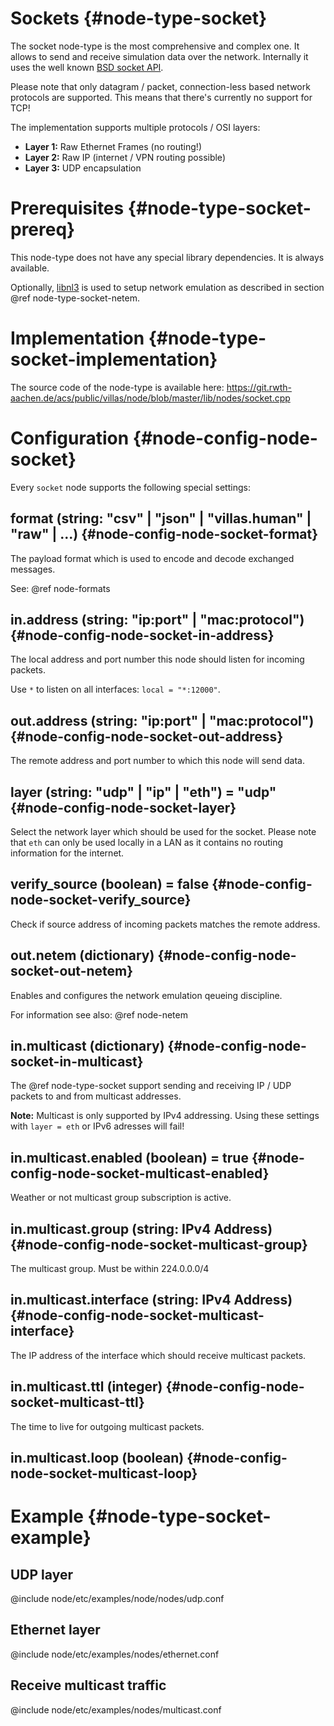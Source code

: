 # Sockets {#node-type-socket}

The socket node-type is the most comprehensive and complex one.
It allows to send and receive simulation data over the network.
Internally it uses the well known [BSD socket API](https://en.wikipedia.org/wiki/Berkeley_sockets).

Please note that only datagram / packet, connection-less based network protocols are supported.
This means that there's currently no support for TCP!

The implementation supports multiple protocols / OSI layers:

 - **Layer 1:** Raw Ethernet Frames (no routing!)
 - **Layer 2:** Raw IP (internet / VPN routing possible)
 - **Layer 3:** UDP encapsulation

# Prerequisites {#node-type-socket-prereq}

This node-type does not have any special library dependencies. It is always available.

Optionally, [libnl3](http://www.infradead.org/~tgr/libnl/) is used to setup network emulation as described in section @ref node-type-socket-netem.

# Implementation {#node-type-socket-implementation}

The source code of the node-type is available here:
https://git.rwth-aachen.de/acs/public/villas/node/blob/master/lib/nodes/socket.cpp

# Configuration {#node-config-node-socket}

Every `socket` node supports the following special settings:

## format (string: "csv" | "json" | "villas.human" | "raw" | ...) {#node-config-node-socket-format}

The payload format which is used to encode and decode exchanged messages.

See: @ref node-formats

## in.address (string: "ip:port" | "mac:protocol") {#node-config-node-socket-in-address}

The local address and port number this node should listen for incoming packets.

Use `*` to listen on all interfaces: `local = "*:12000"`.

## out.address (string: "ip:port" | "mac:protocol") {#node-config-node-socket-out-address}

The remote address and port number to which this node will send data.

## layer (string: "udp" | "ip" | "eth") = "udp" {#node-config-node-socket-layer}

Select the network layer which should be used for the socket. Please note that `eth` can only be used locally in a LAN as it contains no routing information for the internet.

## verify_source (boolean) = false {#node-config-node-socket-verify_source}

Check if source address of incoming packets matches the remote address.

## out.netem (dictionary) {#node-config-node-socket-out-netem}

Enables and configures the network emulation qeueing discipline.

For information see also: @ref node-netem

## in.multicast (dictionary) {#node-config-node-socket-in-multicast}

The @ref node-type-socket support sending and receiving IP / UDP packets to and from multicast addresses.

**Note:** Multicast is only supported by IPv4 addressing. Using these settings with `layer = eth` or IPv6 adresses will fail!

## in.multicast.enabled (boolean) = true {#node-config-node-socket-multicast-enabled}

Weather or not multicast group subscription is active.

## in.multicast.group (string: IPv4 Address) {#node-config-node-socket-multicast-group}

The multicast group. Must be within 224.0.0.0/4

## in.multicast.interface (string: IPv4 Address) {#node-config-node-socket-multicast-interface}

The IP address of the interface which should receive multicast packets.

## in.multicast.ttl (integer) {#node-config-node-socket-multicast-ttl}

The time to live for outgoing multicast packets.

## in.multicast.loop (boolean) {#node-config-node-socket-multicast-loop}

# Example {#node-type-socket-example}

## UDP layer

@include node/etc/examples/node/nodes/udp.conf

## Ethernet layer

@include node/etc/examples/nodes/ethernet.conf

## Receive multicast traffic

@include node/etc/examples/nodes/multicast.conf
